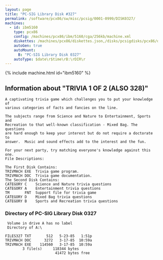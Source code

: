 ```yaml
---
layout: page
title: "PC-SIG Library Disk #327"
permalink: /software/pcx86/sw/misc/pcsig/0001-0999/DISK0327/
machines:
  - id: ibm5160
    type: pcx86
    config: /machines/pcx86/ibm/5160/cga/256kb/machine.xml
    diskettes: /machines/pcx86/diskettes.json,/disks/pcsigdisks/pcx86/diskettes.json
    autoGen: true
    autoMount:
      B: "PC-SIG Library Disk 0327"
    autoType: $date\r$time\rB:\rDIR\r
---
```


{% include machine.html id="ibm5160" %}

## Information about "TRIVIA 1 OF 2 (ALSO 328)"

    A captivating trivia game which challenges you to put your knowledge of
    various categories of facts and fancies on the line.
    
    The subjects range from Science and Nature to Entertainment, Sports and
    Recreation to that well-known classification - Mixed Bag. The questions
    are hard enough to keep your interest but do not require a doctorate to
    answer.  Music and sound effects add to the interest and the fun.
    
    For your next party, try matching everyone's knowledge against this one.
    File Descriptions:
    
    The First Disk Contains:
    TRIVMACH EXE  Trivia game program.
    TRIVMACH DOC  Trivia game documentation.
    The Second Disk Contains:
    CATEGORY C    Science and Nature trivia questions
    CATEGORY A    Entertainment trivia questions
    TM       FNT  Support file for trivia game
    CATEGORY D    Mixed Bag trivia questions
    CATEGORY B    Sports and Recreation trivia questions

### Directory of PC-SIG Library Disk 0327

     Volume in drive A has no label
     Directory of A:\

    FILES327 TXT       512   5-23-85   1:51p
    TRIVMACH DOC      3272   3-17-85  10:59a
    TRIVMACH EXE    114560   3-17-85  10:59a
            3 file(s)     118344 bytes
                           41472 bytes free
